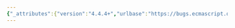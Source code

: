 ```yaml
---
{"_attributes":{"version":"4.4.4+","urlbase":"https://bugs.ecmascript.org/","maintainer":"dherman@mozilla.com"},"bug":{"bug_id":1827,"creation_ts":"2013-08-27 11:28:00 -0700","short_desc":"12.10.2: \"CreateListFromArray\"","delta_ts":"2013-09-27 14:47:23 -0700","product":"Draft for 6th Edition","component":"editorial issue","version":"Rev 17: August 23, 2013 Draft","rep_platform":"All","op_sys":"All","bug_status":"RESOLVED","resolution":"FIXED","priority":"Normal","bug_severity":"normal","everconfirmed":true,"reporter":{"uid":"jmdyck","name":"Michael Dyck"},"assigned_to":{"uid":"allen","name":"Allen Wirfs-Brock"},"cc":"andrebargull","long_desc":[{"commentid":5235,"comment_count":0,"who":{"uid":"jmdyck","name":"Michael Dyck"},"bug_when":"2013-08-27 11:28:04 -0700","thetext":"In 12.10.2 \"Runtime Semantics\",\nunder \"Runtime Semantics: Evaluation\",\nin group 1,\nstep 9.a says:\n    Let blacklist be CreateListFromArray(blackListArray).\n\nAfter 'CreateListFromArray', append 'Like'."},{"commentid":5282,"comment_count":1,"who":{"uid":"andrebargull","name":"André Bargull"},"bug_when":"2013-08-30 12:16:48 -0700","thetext":"While you're at it:\n- add whitespace in step 7 between `obj` and `@@unscopables`\n\n- change step 9b to `ReturnIfAbrupt(blacklist).`\n\n- change step 9c to `Set unscopables of newEnv's environment record to blacklist.`"},{"commentid":5360,"comment_count":2,"who":{"uid":"allen","name":"Allen Wirfs-Brock"},"bug_when":"2013-09-10 12:30:58 -0700","thetext":"fixed in rev19 editor's draft"},{"commentid":5537,"comment_count":3,"who":{"uid":"allen","name":"Allen Wirfs-Brock"},"bug_when":"2013-09-27 14:47:23 -0700","thetext":"fixed in rev19"}]}}
---
```

